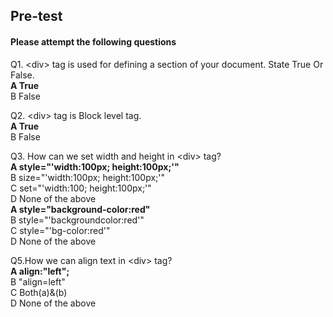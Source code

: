 ## Pre-test
#### Please attempt the following questions

Q1. &lt;div&gt; tag is used for defining a section of your document. State True Or False.<br>
<b>A  True<br></b>
B  False<br>


Q2. &lt;div&gt; tag is Block level tag.<br>
<b>A  True<br></b>
B  False<br>

Q3. How can we set width and height in &lt;div&gt; tag?<br>
<b>A  style="'width:100px; height:100px;'"<br></b>
B size="'width:100px; height:100px;'"<br>
C set="'width:100; height:100px;'"<br>
D None of the above<br>
<b>A  style="background-color:red"<br></b>
B  style="'backgroundcolor:red'"<br>
C  style="'bg-color:red'"<br>
D  None of the above<br>

Q5.How we can align text in &lt;div&gt; tag?<br>
<b>A  align:"left";</b><br>
B  "align=left"<br>
C  Both(a)&(b)<br>
D  None of the above<br>
